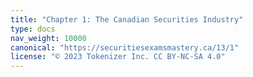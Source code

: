 ```yaml
---
title: "Chapter 1: The Canadian Securities Industry"
type: docs
nav_weight: 10000
canonical: "https://securitiesexamsmastery.ca/13/1"
license: "© 2023 Tokenizer Inc. CC BY-NC-SA 4.0"
---
```

